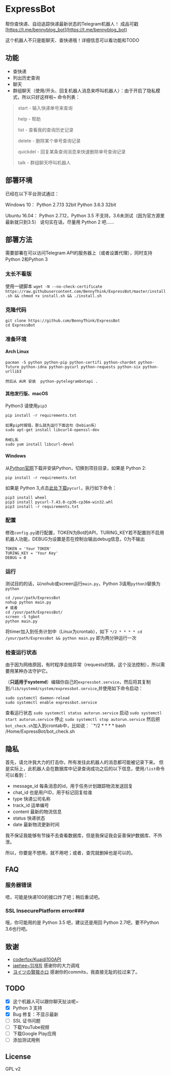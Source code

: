 ExpressBot
==

帮你查快递、自动追踪快递最新状态的Telegram机器人！
成品可戳[https://t.me/bennyblog_bot](https://t.me/bennyblog_bot)

这个机器人不只是能聊天、查快递哦！详细信息可以看功能和TODO

## 功能 ##
* 查快递
* 列出历史查询
* 聊天
* 群组聊天（使用/开头、回复机器人消息来呼叫机器人）：由于开启了隐私模式，所以只好这样啦~
命令列表：

> start - 输入快递单号来查询 
>
> help - 帮助
>
> list - 查看我的查询历史记录
>
> delete - 删除某个单号查询记录
>
> quickdel - 回复某条查询消息来快速删除单号查询记录
>
> talk - 群组聊天呼叫机器人
 
## 部署环境 ##
已经在以下平台测试通过：

Windows 10： Python 2.7.13 32bit  Python 3.6.3 32bit

Ubuntu 16.04： Python 2.7.12，Python 3.5 不支持，3.6未测试（因为官方源里最新就只到3.5）
说句实在话，尽量用 Python 2 吧……

## 部署方法 ##
需要部署在可以访问Telegram API的服务器上（或者设置代理），同时支持Python 2和Python 3

### 太长不看版 ###
使用一键脚本
`wget -N --no-check-certificate https://raw.githubusercontent.com/BennyThink/ExpressBot/master/install.sh && chmod +x install.sh && ./install.sh`

### 克隆代码 ###
```
git clone https://github.com/BennyThink/ExpressBot
cd ExpressBot
```
### 准备环境 ###
#### Arch Linux  ####
```
pacman -S python python-pip python-certifi python-chardet python-future python-idna python-pycurl python-requests python-six python-urllib3
```
    然后从 AUR 安装  python-pytelegrambotapi .

#### 其他发行版、macOS ####
Python3 请使用`pip3`
```
pip install -r requirements.txt
```
    如果pip时报错，那么就先运行下面这句（Debian系）
    sudo apt-get install libcurl4-openssl-dev
	
	RHEL系
	sudo yum install libcurl-devel

#### Windows  ####
从[Python官网](https://www.python.org/)下载并安装Python，切换到项目目录，如果是 Python 2:
```
pip install -r requirements.txt
```
如果是 Python 3,点击[此处下载](http://www.lfd.uci.edu/~gohlke/pythonlibs/zhckc95n/pycurl-7.43.0-cp36-cp36m-win32.whl)`pycurl`，执行如下命令：
```
pip3 install wheel
pip3 install pycurl-7.43.0-cp36-cp36m-win32.whl
pip3 install -r requirements.txt
```

### 配置 ###
修改`config.py`进行配置，TOKEN为Bot的API，TURING_KEY若不配置则不启用机器人功能，DEBUG为设置是否在控制台输出debug信息，0为不输出

```
TOKEN = 'Your TOKEN'
TURING_KEY = 'Your Key'
DEBUG = 0
```

### 运行 ###
测试目的的话，以nohub或screen运行`main.py`，Python 3请用`python3`替换为`python`
```
cd /your/path/ExpressBot
nohup python main.py
# 或者
cd /your/path/ExpressBot/
screen -S tgbot
python main.py
```
将timer加入到任务计划中（Linux为crontab），如下
`*/2 * * * * cd /your/path/ExpressBot && python main.py`
即为两分钟运行一次

###  检查运行状态 ###
由于因为网络原因，有时程序会抛异常（requests的锅，这个没法控制），所以需要用某种办法守护它。

（**只适用于systemd**）编辑你自己的`expressbot.service`，然后将其复制到`/lib/systemd/system/expressbot.service`,并使用如下命令启动：
```
sudo systemctl daemon-reload
sudo systemctl enable expressbot.service
```
查看运行状态
```sudo systemctl status autorun.service```
启动
```sudo systemctl start autorun.service```
停止
```sudo systemctl stop autorun.service```
然后把`bot_check.sh`加入到crontab中，比如说：
``*/2 * * * * bash /Home/ExpressBot/bot_check.sh` `
## 隐私 ##
首先，请允许我大力的打击你，所有发往此机器人的消息都可能被记录下来。
但是实际上，此机器人会在数据库中记录查询成功之后的以下信息，使用`/list`命令可以看到：
* message_id 每条消息的id，用于任务计划跟踪物流发送回复
* chat_id 也是用户ID，用于标记回复给谁
* type 快递公司名称
* track_id 运单编号
* content 最新的物流信息
* status 快递状态
* date 最新物流更新时间

我不保证我能够有节操不去查看数据库，但是我保证我会妥善保护数据库、不外泄。

所以，你要是不想用，就不用吧；或者，查完就删掉也是可以的。

## FAQ ##
### 服务器错误 ###
唔，可能是快递100的接口炸了吧；稍后重试吧。
### SSL InsecurePlatform error###
哦，你可能用的是 Python 3.5 吧，建议还是用回 Python 2.7吧，要不Python 3.6也行吧。

## 致谢 ##
* [coderfox/Kuaidi100API](https://github.com/coderfox/Kuaidi100API)
* [jaehee~임재희](https://twitter.com/GFW) 感谢你的大力调戏
* [ヨイツの賢狼ホロ](https://github.com/KenOokamiHoro) 感谢你的commits，我直接无耻的拉过来了。

## TODO ##
- [x] 这个机器人可以跟你聊天扯淡呢~
- [x] Python 3 支持
- [x] Bug 修复：不显示最新
- [ ] SSL 证书问题
- [ ] 下载YouTube视频
- [ ] 下载Google Play应用
- [ ] 添加测试用例

## License ##
GPL v2
